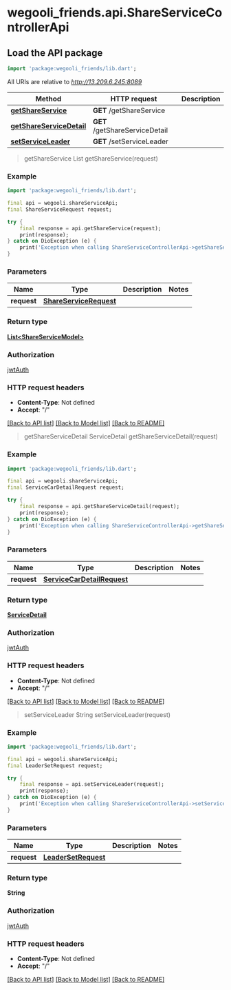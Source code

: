 # wegooli_friends.api.ShareServiceControllerApi

## Load the API package

```dart
import 'package:wegooli_friends/lib.dart';
```

All URIs are relative to *http://13.209.6.245:8089*

| Method                                                                          | HTTP request                   | Description |
| ------------------------------------------------------------------------------- | ------------------------------ | ----------- |
| [**getShareService**](ShareServiceControllerApi.md#getshareservice)             | **GET** /getShareService       |
| [**getShareServiceDetail**](ShareServiceControllerApi.md#getshareservicedetail) | **GET** /getShareServiceDetail |
| [**setServiceLeader**](ShareServiceControllerApi.md#setserviceleader)           | **GET** /setServiceLeader      |

> getShareService
> List<ShareServiceModel> getShareService(request)

### Example

```dart
import 'package:wegooli_friends/lib.dart';

final api = wegooli.shareServiceApi;
final ShareServiceRequest request;

try {
    final response = api.getShareService(request);
    print(response);
} catch on DioException (e) {
    print('Exception when calling ShareServiceControllerApi->getShareService: $e\n');
}
```

### Parameters

| Name        | Type                           | Description | Notes |
| ----------- | ------------------------------ | ----------- | ----- |
| **request** | [**ShareServiceRequest**](.md) |             |

### Return type

[**List&lt;ShareServiceModel&gt;**](ShareServiceModel.md)

### Authorization

[jwtAuth](../README.md#jwtAuth)

### HTTP request headers

- **Content-Type**: Not defined
- **Accept**: "/"

[[Back to API list]](../README.md#documentation-for-api-endpoints)
[[Back to Model list]](../README.md#documentation-for-models)
[[Back to README]](../README.md)

> getShareServiceDetail
> ServiceDetail getShareServiceDetail(request)

### Example

```dart
import 'package:wegooli_friends/lib.dart';

final api = wegooli.shareServiceApi;
final ServiceCarDetailRequest request;

try {
    final response = api.getShareServiceDetail(request);
    print(response);
} catch on DioException (e) {
    print('Exception when calling ShareServiceControllerApi->getShareServiceDetail: $e\n');
}
```

### Parameters

| Name        | Type                               | Description | Notes |
| ----------- | ---------------------------------- | ----------- | ----- |
| **request** | [**ServiceCarDetailRequest**](.md) |             |

### Return type

[**ServiceDetail**](ServiceDetail.md)

### Authorization

[jwtAuth](../README.md#jwtAuth)

### HTTP request headers

- **Content-Type**: Not defined
- **Accept**: "/"

[[Back to API list]](../README.md#documentation-for-api-endpoints)
[[Back to Model list]](../README.md#documentation-for-models)
[[Back to README]](../README.md)

> setServiceLeader
> String setServiceLeader(request)

### Example

```dart
import 'package:wegooli_friends/lib.dart';

final api = wegooli.shareServiceApi;
final LeaderSetRequest request;

try {
    final response = api.setServiceLeader(request);
    print(response);
} catch on DioException (e) {
    print('Exception when calling ShareServiceControllerApi->setServiceLeader: $e\n');
}
```

### Parameters

| Name        | Type                        | Description | Notes |
| ----------- | --------------------------- | ----------- | ----- |
| **request** | [**LeaderSetRequest**](.md) |             |

### Return type

**String**

### Authorization

[jwtAuth](../README.md#jwtAuth)

### HTTP request headers

- **Content-Type**: Not defined
- **Accept**: "/"

[[Back to API list]](../README.md#documentation-for-api-endpoints)
[[Back to Model list]](../README.md#documentation-for-models)
[[Back to README]](../README.md)
